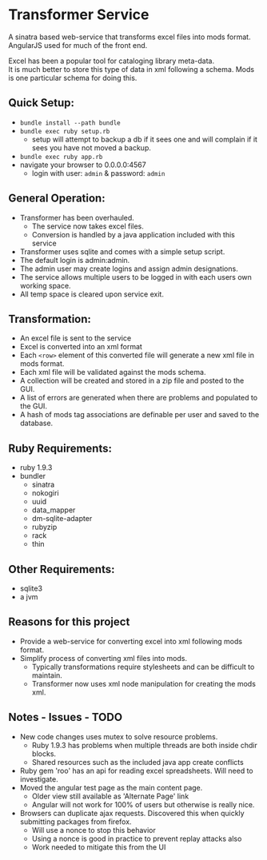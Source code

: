 Transformer Service
===================
A sinatra based web-service that transforms excel files into mods format.
AngularJS used for much of the front end.

Excel has been a popular tool for cataloging library meta-data.  
It is much better to store this type of data in xml following a schema.
Mods is one particular schema for doing this.

Quick Setup:
------------
  * `bundle install --path bundle`
  * `bundle exec ruby setup.rb`
    * setup will attempt to backup a db if it sees one and will complain if it sees you have not moved a backup.
  * `bundle exec ruby app.rb`
  * navigate your browser to 0.0.0.0:4567
    * login with user: `admin` & password: `admin`

General Operation:
------------------
  * Transformer has been overhauled.
    * The service now takes excel files.
    * Conversion is handled by a java application included with this service
  * Transformer uses sqlite and comes with a simple setup script.
  * The default login is admin:admin.
  * The admin user may create logins and assign admin designations.
  * The service allows multiple users to be logged in with each users own working space.
  * All temp space is cleared upon service exit.
  
Transformation:
---------------
  * An excel file is sent to the service
  * Excel is converted into an xml format
  * Each `<row>` element of this converted file will generate a new xml file in mods format.
  * Each xml file will be validated against the mods schema.
  * A collection will be created and stored in a zip file and posted to the GUI.
  * A list of errors are generated when there are problems and populated to the GUI.
  * A hash of mods tag associations are definable per user and saved to the database.
  
  
Ruby Requirements:
------------------
  * ruby 1.9.3
  * bundler
    * sinatra
    * nokogiri
    * uuid
    * data_mapper
    * dm-sqlite-adapter
    * rubyzip
    * rack
    * thin
  
Other Requirements:
-------------------
  * sqlite3
  * a jvm
  
Reasons for this project
------------------------
  * Provide a web-service for converting excel into xml following mods format.
  * Simplify process of converting xml files into mods.
    * Typically transformations require stylesheets and can be difficult to maintain.
    * Transformer now uses xml node manipulation for creating the mods xml.
    
Notes - Issues - TODO
--------------------
  * New code changes uses mutex to solve resource problems.
    * Ruby 1.9.3 has problems when multiple threads are both inside chdir blocks.
    * Shared resources such as the included java app create conflicts
  * Ruby gem 'roo' has an api for reading excel spreadsheets.  Will need to investigate.
  * Moved the angular test page as the main content page.
    * Older view still available as 'Alternate Page' link
    * Angular will not work for 100% of users but otherwise is really nice.
  * Browsers can duplicate ajax requests. Discovered this when quickly submitting packages from firefox.
    * Will use a nonce to stop this behavior
    * Using a nonce is good in practice to prevent replay attacks also
    * Work needed to mitigate this from the UI
